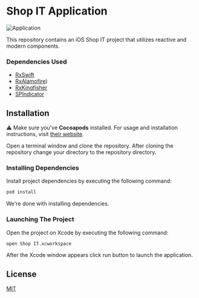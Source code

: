 # Shop IT Application

![Application](https://github.com/3xcellency/MovieBrowser/raw/MovieBrowser/ozan.gif)

This repository contains an iOS Shop IT project that utilizes reactive and modern components.

### Dependencies Used

* [RxSwift](https://github.com/ReactiveX/RxSwift)
* [RxAlamofire](https://github.com/RxSwiftCommunity/RxAlamofire))
* [RxKingfisher](https://github.com/RxSwiftCommunity/RxKingfisher)
* [SPIndicator](https://github.com/ivanvorobei/SPIndicator)


## Installation

⚠️ Make sure you've **Cocoapods** installed. For usage and installation instructions, visit [their website](https://cocoapods.org/).

Open a terminal window and clone the repository. After cloning the repository change your directory to the repository directory.

### Installing Dependencies

Install project dependencies by executing the following command:

```bash
pod install
```

We're done with installing dependencies.

### Launching The Project

Open the project on Xcode by executing the following command:

```bash
open Shop IT.xcworkspace
```

After the Xcode window appears click run button to launch the application.

## License

[MIT](LICENSE)

